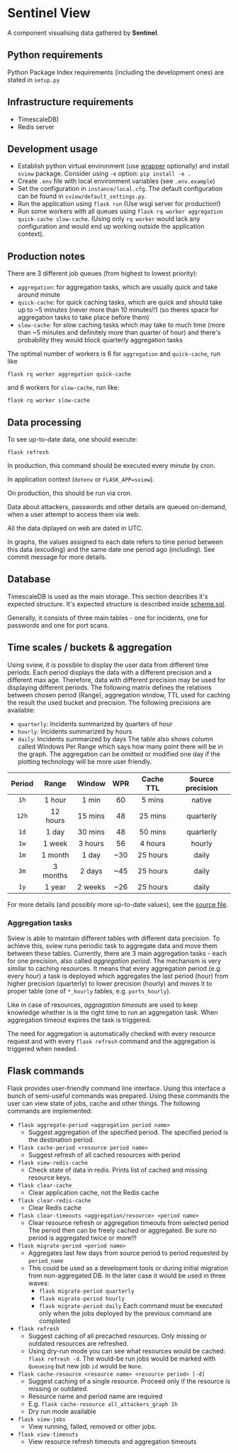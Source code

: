 # Sentinel View

A component visualising data gathered by **Sentinel**.

## Python requirements

Python Package Index requirements (including the development ones) are stated in
`setup.py`

## Infrastructure requirements

- TimescaleDB)
- Redis server


## Development usage

- Establish python virtual environment (use
  [wrapper](https://virtualenvwrapper.readthedocs.io/en/latest/) optionally)
  and install `sview` package. Consider using `-e` option: `pip install -e .`
- Create `.env` file with local environment variables (see `.env.example`)
- Set the configuration in `instance/local.cfg`. The default configuration
  can be found in `sview/default_settings.py`.
- Run the application using `flask run` (Use wsgi server for production!)
- Run some workers with all queues using `flask rq worker aggregation
  quick-cache slow-cache`. (Using only `rq worker` would lack
  any configuration and would end up working outside the application context).

## Production notes

There are 3 different job queues (from highest to lowest priority):
  - `aggregation`: for aggregation tasks, which are usually quick and take
     around minute
  - `quick-cache`: for quick caching tasks, which are quick and should take up
     to ~5 minutes (never more than 10 minutes!!) (so theres space for
     aggregation tasks to take place before them)
  - `slow-cache`: for slow caching tasks which may take to much time (more than
     ~5 minutes and definitely more than quarter of hour) and there's probability
     they would block quarterly aggregation tasks

The optimal number of workers is 6 for `aggregation` and `quick-cache`, run like

```
flask rq worker aggregation quick-cache
```

and 6 workers for `slow-cache`, run like:

```
flask rq worker slow-cache
```

## Data processing

To see up-to-date data, one should execute:

```
flask refresh
```

In production, this command should be executed every minute by cron.

In application context (`dotenv` or `FLASK_APP=sview`).

On production, this should be run via cron.


Data about attackers, passwords and other details are queued on-demand, when a
user attempt to access them via web.

All the data diplayed on web are dated in UTC.

In graphs, the values assigned to each date refers to time period between this
data (excuding) and the same date one period ago (including). See commit message
for more details.

## Database

TimescaleDB is used as the main storage. This section describes it's expected
structure. It's expected structure is described inside
[scheme.sql](sview/scheme.sql).

Generally, it consists of three main tables - one for incidents, one for
passwords and one for port scans.

## Time scales / buckets & aggregation

Using sview, it is possible to display the user data from different time periods.
Each period displays the data with a different precision and a different max age.
Therefore, data with different precision may be used for displaying different
periods.
The following matrix defines the relations between chosen period (Range),
aggregation window, TTL used for caching the result the used bucket and
precision. The following precisions are available:
 - `quarterly`: Incidents summarized by quarters of hour
 - `hourly`: Incidents summarized by hours
 - `daily`: Incidents summarized by days
The table also shows column called Windows Per Range which says how many point there
will be in the graph. The aggregation can be omitted or modified one day if the
plotting technology will be more user friendly.

| Period | Range    | Window  | WPR   | Cache TTL | Source precision |
| :---:  | :---:    | :---:   | :---: | :--:      | :--:             |
| `1h`   | 1 hour   | 1 min   | 60    | 5 mins    | native           |
| `12h`  | 12 hours | 15 mins | 48    | 25 mins   | quarterly        |
| `1d`   | 1 day    | 30 mins | 48    | 50 mins   | quarterly        |
| `1w`   | 1 week   | 3 hours | 56    | 4 hours   | hourly           |
| `1m`   | 1 month  | 1 day   | ~30   | 25 hours  | daily            |
| `3m`   | 3 months | 2 days  | ~45   | 25 hours  | daily            |
| `1y`   | 1 year   | 2 weeks | ~26   | 25 hours  | daily            |

For more details (and possibly more up-to-date values), see the
[source file](sview/statistics/tasks/periods/__init__.py).

### Aggregation tasks

Sview is able to maintain different tables with different data precision. To
achieve this, sview runs periodic task to aggregate data and move them between
these tables. Currently, there are 3 main aggregation tasks - each for one
precision, also called *aggregation period*. The mechanism is very similar to
caching resources. It means that every aggregation period (e.g. every hour) a
task is deployed which aggregates the last period (hour) from higher precision
(quarterly) to lower precision (hourly) and moves it to proper table (one of
`*_hourly` tables, e.g. `ports_hourly`).

Like in case of resources, *aggragation timeouts* are used to keep knowledge
whether is is the right time to run an aggregation task. When aggregation
timeout expires the task is triggered.

The need for aggregation is automatically checked with every resource request
and with every `flask refresh` command and the aggregation is triggered when
needed.

## Flask commands

Flask provides user-friendly command line interface. Using this interface a bunch
of semi-useful commands was prepared. Using these commands the user can view
state of jobs, cache and other things. The following commands are implemented:

- `flask aggregate-period <aggregation period name>`
  - Suggest aggregation of the specified period. The specified period is the
    destination period.
- `flask cache-period <resource period name>`
  - Suggest refresh of all cached resources with period
- `flask view-redis-cache`
  - Check state of data in redis. Prints list of cached and missing resource
    keys.
- `flask clear-cache`
  - Clear application cache, not the Redis cache
- `flask clear-redis-cache`
  - Clear Redis cache
- `flask clear-timeouts <aggregation/resource> <period name>`
  - Clear resource refresh or aggregation timeouts from selected period
    The period then can be freely cached or aggregated. Be sure no period is
    aggregated twice or more!!!
- `flask migrate-period <period name>`
  - Aggregates last few days from source period to period requested by
    `period_name`
  - This could be used as a development tools or during initial migration
    from non-aggregated DB. In the later case it would be used in three waves:
    - `flask migrate-period quarterly`
    - `flask migrate-period hourly`
    - `flask migrate-period daily`
    Each command must be executed only when the jobs deployed by the previous
    command are completed
- `flask refresh`
  - Suggest caching of all precached resources. Only missing or outdated
    resources are refreshed.
  - Using dry-run mode you can see what resources would be cached:
    `flask refresh -d`. The would-be run jobs would be marked with
    `Queueing` but new job `id` would be `None`.
- `flask cache-resource <resource name> <resource period> [-d]`
  - Suggest caching of a single resource. Proceed only if the resource is
    missing or outdated.
  - Resource name and period name are required
  - E.g. `flask cache-resource all_attackers_graph 1h`
  - Dry run mode available
- `flask view-jobs`
  - View running, failed, removed or other jobs.
- `flask view-timeouts`
  - View resource refresh timeouts and aggregation timeouts
